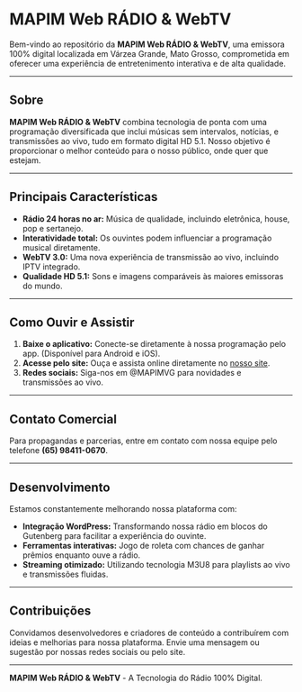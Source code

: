 # MAPIM Web RÁDIO & WebTV

Bem-vindo ao repositório da **MAPIM Web RÁDIO & WebTV**, uma emissora 100% digital localizada em Várzea Grande, Mato Grosso, comprometida em oferecer uma experiência de entretenimento interativa e de alta qualidade.

---

## Sobre

**MAPIM Web RÁDIO & WebTV** combina tecnologia de ponta com uma programação diversificada que inclui músicas sem intervalos, notícias, e transmissões ao vivo, tudo em formato digital HD 5.1.
 Nosso objetivo é proporcionar o melhor conteúdo para o nosso público, onde quer que estejam.

---

## Principais Características

- **Rádio 24 horas no ar:** Música de qualidade, incluindo eletrônica, house, pop e sertanejo.
- **Interatividade total:** Os ouvintes podem influenciar a programação musical diretamente.
- **WebTV 3.0:** Uma nova experiência de transmissão ao vivo, incluindo IPTV integrado.
- **Qualidade HD 5.1:** Sons e imagens comparáveis às maiores emissoras do mundo.

---

## Como Ouvir e Assistir

1. **Baixe o aplicativo:** Conecte-se diretamente à nossa programação pelo app. (Disponível para Android e iOS).
2. **Acesse pelo site:** Ouça e assista online diretamente no [nosso site](https://mapimvg.home.blog).
3. **Redes sociais:** Siga-nos em @MAPIMVG para novidades e transmissões ao vivo.

---

## Contato Comercial

Para propagandas e parcerias, entre em contato com nossa equipe pelo telefone **(65) 98411-0670**.

---

## Desenvolvimento

Estamos constantemente melhorando nossa plataforma com:

- **Integração WordPress:** Transformando nossa rádio em blocos do Gutenberg para facilitar a experiência do ouvinte.
- **Ferramentas interativas:** Jogo de roleta com chances de ganhar prêmios enquanto ouve a rádio.
- **Streaming otimizado:** Utilizando tecnologia M3U8 para playlists ao vivo e transmissões fluidas.

---

## Contribuições

Convidamos desenvolvedores e criadores de conteúdo a contribuírem com ideias e melhorias para nossa plataforma. Envie uma mensagem ou sugestão por nossas redes sociais ou pelo site.

---

**MAPIM Web RÁDIO & WebTV** - A Tecnologia do Rádio 100% Digital.
